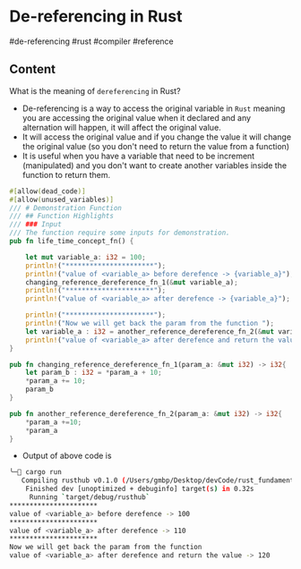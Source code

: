 # De-referencing in Rust
#de-referencing #rust #compiler #reference

## Content
What is the meaning of `dereferencing` in Rust?
- De-referencing is a way to access the original variable in `Rust` meaning you
  are accessing the original value when it declared and any alternation will
  happen, it will affect the original value.
- It will access the original value and if you change the value it will change
  the original value (so you don't need to return the value from a function)
- It is useful when you have a variable that need to be increment (manipulated)
  and you don't want to create another variables inside the function to return
  them.

```rust
#[allow(dead_code)]
#[allow(unused_variables)]
/// # Demonstration Function
/// ## Function Highlights
/// ### Input
/// The function require some inputs for demonstration.
pub fn life_time_concept_fn() {

    let mut variable_a: i32 = 100;
    println!("**********************");
    println!("value of <variable_a> before derefence -> {variable_a}");
    changing_reference_dereference_fn_1(&mut variable_a);
    println!("**********************");
    println!("value of <variable_a> after derefence -> {variable_a}");

    println!("**********************");
    println!("Now we will get back the param from the function ");
    let variable_a : i32 = another_reference_dereference_fn_2(&mut variable_a);
    println!("value of <variable_a> after derefence and return the value -> {variable_a}");
}

pub fn changing_reference_dereference_fn_1(param_a: &mut i32) -> i32{
    let param_b : i32 = *param_a + 10;
    *param_a += 10;
    param_b
}

pub fn another_reference_dereference_fn_2(param_a: &mut i32) -> i32{
    *param_a +=10;
    *param_a
}


```

- Output of above code is

```sh
╰─ cargo run
   Compiling rusthub v0.1.0 (/Users/gmbp/Desktop/devCode/rust_fundamentals/rusthub)
    Finished dev [unoptimized + debuginfo] target(s) in 0.32s
     Running `target/debug/rusthub`
**********************
value of <variable_a> before derefence -> 100
**********************
value of <variable_a> after derefence -> 110
**********************
Now we will get back the param from the function
value of <variable_a> after derefence and return the value -> 120
```
